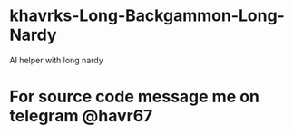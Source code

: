 # khavrks-Long-Backgammon-Long-Nardy
AI helper with long nardy


# For source code message me on telegram @havr67
